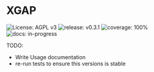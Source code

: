 # XGAP

![License: AGPL v3](https://img.shields.io/badge/License-AGPL%20v3-blue.svg)
![release: v0.3.1](https://img.shields.io/badge/release-v0.3.1-green)
![coverage: 100%](https://img.shields.io/badge/coverage-100%25-brightgreen)
![docs: in-progress](https://img.shields.io/badge/docs-in--progress-yellow)

TODO:
- Write Usage documentation
- re-run tests to ensure this versions is stable
